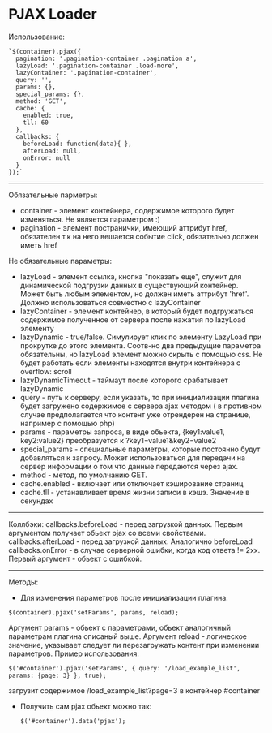 # PJAX Loader
Использование:


    `$(container).pjax({
      pagination: '.pagination-container .pagination a',
      lazyLoad: '.pagination-container .load-more',
      lazyContainer: '.pagination-container',
      query: '',
      params: {},
      special_params: {},
      method: 'GET',
      cache: {
		enabled: true,
		tll: 60
	  },
      callbacks: {
        beforeLoad: function(data){ },
        afterLoad: null,
        onError: null
      }
    });`



----------


Обязательные парметры:
* container - элемент контейнера, содержимое которого будет изменяться. Не является параметром :)
* pagination - элемент постранички, имеющий аттрибут href, обязателен т.к на него вешается событие click, обязательно должен иметь href

Не обязательные параметры:
* lazyLoad - элемент ссылка, кнопка "показать еще", служит для динамической подгрузки данных в существующий контейнер. Может быть любым элементом, но должен иметь аттрибут 'href'. Должно использоваться совместно с lazyContainer
* lazyContainer - элемент контейнер, в который будет подгружаться содержимое полученное от сервера после нажатия по lazyLoad элементу
* lazyDynamic - true/false. Симулирует клик по элементу LazyLoad при прокрутке до этого элемента. Соотв-но два предыдущие параметра обязательны, но lazyLoad элемент можно скрыть с помощью css. Не будет работать если элементы находятся внутри контейнера с overflow: scroll
* lazyDynamicTimeout - таймаут после которого срабатывает lazyDynamic
* query - путь к серверу, если указать, то при инициализации плагина будет загружено содержимое с сервера ajax методом ( в противном случае предполагается что контент уже отрендерен на странице, например с помощью php)
* params - параметры запроса, в виде обьекта, {key1:value1, key2:value2} преобразуется к ?key1=value1&key2=value2
* special_params - специальные параметры, которые постоянно будут добавляться к запросу. Может использоваться для передачи на сервер информации о том что данные передаются через ajax.
* method - метод, по умолчанию GET.
* cache.enabled - включает или отключает кэширование страниц
*  cache.tll - устанавливает время жизни записи в кэшэ. Значение в секундах


----------


Коллбэки:
callbacks.beforeLoad - перед загрузкой данных. Первым аргументом получает обьект pjax со всеми свойствами.
callbacks.afterLoad - перед загрузкой данных. Аналогично beforeLoad
callbacks.onError - в случае серверной ошибки, когда код ответа != 2xx. Первый аргумент - обьект с ошибкой.


----------


Методы:

* Для изменения параметров после инициализации плагина:

`$(container).pjax('setParams', params, reload);`

Аргумент params - обьект с параметрами, обьект аналогичный параметрам плагина описаный выше.
Аргумент reload - логическое значение, указывает следует ли перезагружать контент при изменении параметров.
Пример использования:

  `$('#container').pjax('setParams', {
	    query: '/load_example_list',
	    params: {page: 3}
	}, true);`

   загрузит содержимое /load_example_list?page=3 в контейнер #container

* Получить сам pjax обьект можно так:

    `$('#container').data('pjax');`
